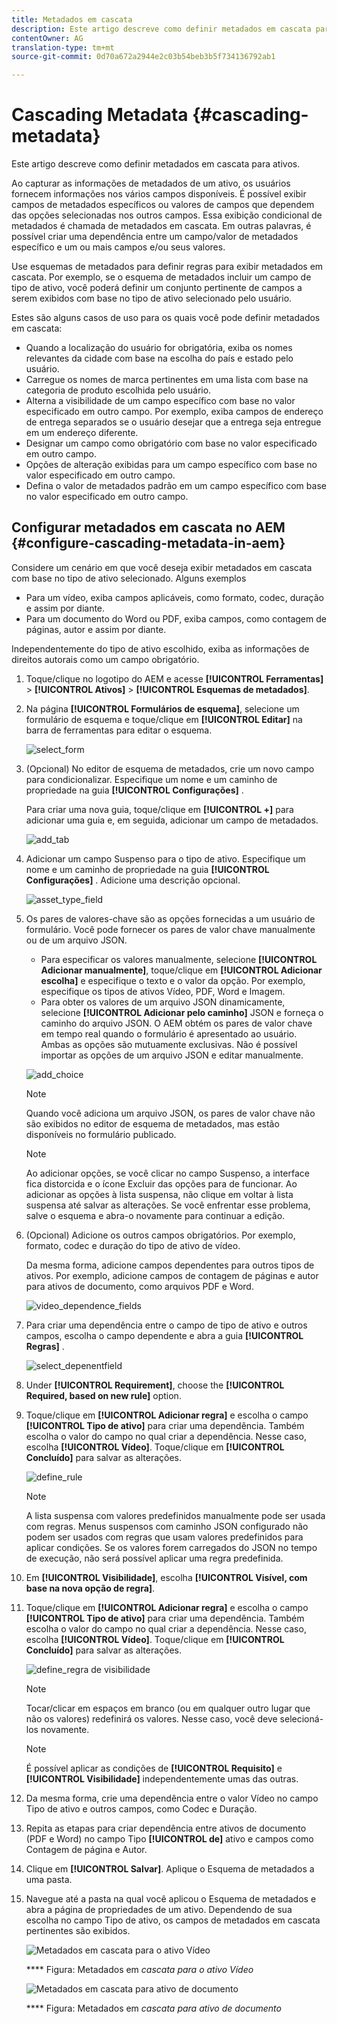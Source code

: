 ```yaml
---
title: Metadados em cascata
description: Este artigo descreve como definir metadados em cascata para ativos.
contentOwner: AG
translation-type: tm+mt
source-git-commit: 0d70a672a2944e2c03b54beb3b5f734136792ab1

---
```



# Cascading Metadata {#cascading-metadata}

Este artigo descreve como definir metadados em cascata para ativos.

Ao capturar as informações de metadados de um ativo, os usuários fornecem informações nos vários campos disponíveis. É possível exibir campos de metadados específicos ou valores de campos que dependem das opções selecionadas nos outros campos. Essa exibição condicional de metadados é chamada de metadados em cascata. Em outras palavras, é possível criar uma dependência entre um campo/valor de metadados específico e um ou mais campos e/ou seus valores.

Use esquemas de metadados para definir regras para exibir metadados em cascata. Por exemplo, se o esquema de metadados incluir um campo de tipo de ativo, você poderá definir um conjunto pertinente de campos a serem exibidos com base no tipo de ativo selecionado pelo usuário.

Estes são alguns casos de uso para os quais você pode definir metadados em cascata:

* Quando a localização do usuário for obrigatória, exiba os nomes relevantes da cidade com base na escolha do país e estado pelo usuário.
* Carregue os nomes de marca pertinentes em uma lista com base na categoria de produto escolhida pelo usuário.
* Alterna a visibilidade de um campo específico com base no valor especificado em outro campo. Por exemplo, exiba campos de endereço de entrega separados se o usuário desejar que a entrega seja entregue em um endereço diferente.
* Designar um campo como obrigatório com base no valor especificado em outro campo.
* Opções de alteração exibidas para um campo específico com base no valor especificado em outro campo.
* Defina o valor de metadados padrão em um campo específico com base no valor especificado em outro campo.

## Configurar metadados em cascata no AEM {#configure-cascading-metadata-in-aem}

Considere um cenário em que você deseja exibir metadados em cascata com base no tipo de ativo selecionado. Alguns exemplos

* Para um vídeo, exiba campos aplicáveis, como formato, codec, duração e assim por diante.
* Para um documento do Word ou PDF, exiba campos, como contagem de páginas, autor e assim por diante.

Independentemente do tipo de ativo escolhido, exiba as informações de direitos autorais como um campo obrigatório.

1. Toque/clique no logotipo do AEM e acesse **[!UICONTROL Ferramentas]** > **[!UICONTROL Ativos]** > **[!UICONTROL Esquemas de metadados]**.
1. Na página **[!UICONTROL Formulários de esquema]**, selecione um formulário de esquema e toque/clique em **[!UICONTROL Editar]** na barra de ferramentas para editar o esquema.

   ![select_form](assets/select_form.png)

1. (Opcional) No editor de esquema de metadados, crie um novo campo para condicionalizar. Especifique um nome e um caminho de propriedade na guia **[!UICONTROL Configurações]** .

   Para criar uma nova guia, toque/clique em **[!UICONTROL +]** para adicionar uma guia e, em seguida, adicionar um campo de metadados.

   ![add_tab](assets/add_tab.png)

1. Adicionar um campo Suspenso para o tipo de ativo. Especifique um nome e um caminho de propriedade na guia **[!UICONTROL Configurações]** . Adicione uma descrição opcional.

   ![asset_type_field](assets/asset_type_field.png)

1. Os pares de valores-chave são as opções fornecidas a um usuário de formulário. Você pode fornecer os pares de valor chave manualmente ou de um arquivo JSON.

   * Para especificar os valores manualmente, selecione **[!UICONTROL Adicionar manualmente]**, toque/clique em **[!UICONTROL Adicionar escolha]** e especifique o texto e o valor da opção. Por exemplo, especifique os tipos de ativos Vídeo, PDF, Word e Imagem.
   * Para obter os valores de um arquivo JSON dinamicamente, selecione **[!UICONTROL Adicionar pelo caminho]** JSON e forneça o caminho do arquivo JSON. O AEM obtém os pares de valor chave em tempo real quando o formulário é apresentado ao usuário.
   Ambas as opções são mutuamente exclusivas. Não é possível importar as opções de um arquivo JSON e editar manualmente.

   ![add_choice](assets/add_choice.png)

   >[!NOTE]
   >
   >Quando você adiciona um arquivo JSON, os pares de valor chave não são exibidos no editor de esquema de metadados, mas estão disponíveis no formulário publicado.

   >[!NOTE]
   >
   >Ao adicionar opções, se você clicar no campo Suspenso, a interface fica distorcida e o ícone Excluir das opções para de funcionar. Ao adicionar as opções à lista suspensa, não clique em voltar à lista suspensa até salvar as alterações. Se você enfrentar esse problema, salve o esquema e abra-o novamente para continuar a edição.

1. (Opcional) Adicione os outros campos obrigatórios. Por exemplo, formato, codec e duração do tipo de ativo de vídeo.

   Da mesma forma, adicione campos dependentes para outros tipos de ativos. Por exemplo, adicione campos de contagem de páginas e autor para ativos de documento, como arquivos PDF e Word.

   ![video_dependence_fields](assets/video_dependent_fields.png)

1. Para criar uma dependência entre o campo de tipo de ativo e outros campos, escolha o campo dependente e abra a guia **[!UICONTROL Regras]** .

   ![select_depenentfield](assets/select_dependentfield.png)

1. Under **[!UICONTROL Requirement]**, choose the **[!UICONTROL Required, based on new rule]** option.
1. Toque/clique em **[!UICONTROL Adicionar regra]** e escolha o campo **[!UICONTROL Tipo de ativo]** para criar uma dependência. Também escolha o valor do campo no qual criar a dependência. Nesse caso, escolha **[!UICONTROL Vídeo]**. Toque/clique em **[!UICONTROL Concluído]** para salvar as alterações.

   ![define_rule](assets/define_rule.png)

   >[!NOTE]
   >
   >A lista suspensa com valores predefinidos manualmente pode ser usada com regras. Menus suspensos com caminho JSON configurado não podem ser usados com regras que usam valores predefinidos para aplicar condições. Se os valores forem carregados do JSON no tempo de execução, não será possível aplicar uma regra predefinida.

1. Em **[!UICONTROL Visibilidade]**, escolha **[!UICONTROL Visível, com base na nova opção de regra]**.

1. Toque/clique em **[!UICONTROL Adicionar regra]** e escolha o campo **[!UICONTROL Tipo de ativo]** para criar uma dependência. Também escolha o valor do campo no qual criar a dependência. Nesse caso, escolha **[!UICONTROL Vídeo]**. Toque/clique em **[!UICONTROL Concluído]** para salvar as alterações.

   ![define_regra de visibilidade](assets/define_visibilityrule.png)

   >[!NOTE]
   >
   >Tocar/clicar em espaços em branco (ou em qualquer outro lugar que não os valores) redefinirá os valores. Nesse caso, você deve selecioná-los novamente.

   >[!NOTE]
   >
   >É possível aplicar as condições de **[!UICONTROL Requisito]** e **[!UICONTROL Visibilidade]** independentemente umas das outras.

1. Da mesma forma, crie uma dependência entre o valor Vídeo no campo Tipo de ativo e outros campos, como Codec e Duração.
1. Repita as etapas para criar dependência entre ativos de documento (PDF e Word) no campo Tipo **[!UICONTROL de]** ativo e campos como Contagem de página e Autor.
1. Clique em **[!UICONTROL Salvar]**. Aplique o Esquema de metadados a uma pasta.

1. Navegue até a pasta na qual você aplicou o Esquema de metadados e abra a página de propriedades de um ativo. Dependendo de sua escolha no campo Tipo de ativo, os campos de metadados em cascata pertinentes são exibidos.

   ![Metadados em cascata para o ativo Vídeo](assets/video_asset.png)

   **** Figura: Metadados em *cascata para o ativo Vídeo*

   ![Metadados em cascata para ativo de documento](assets/doc_type_fields.png)

   **** Figura: Metadados em *cascata para ativo de documento*

